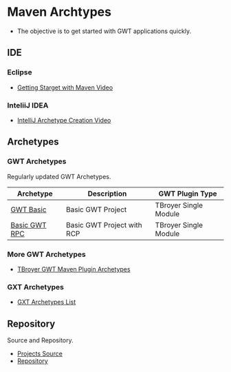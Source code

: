 # Maven Archtypes
* The objective is to get started with GWT applications quickly. 

## IDE

### Eclipse

* [Getting Starget with Maven Video](https://www.youtube.com/watch?v=xeanOpvrbBQ&index=2&list=PLBbgqtDgdc_TqzA-qXrjgTFMC_6DKAQyT&ab_channel=BrandonDonnelson)

### InteliiJ IDEA

* [IntelliJ Archetype Creation Video](https://www.youtube.com/watch?v=XD9anp_p4mc)

## Archetypes

### GWT Archetypes
Regularly updated GWT Archetypes.

| Archetype | Description | GWT Plugin Type |
| --- | --- | --- |
| [GWT Basic](https://github.com/branflake2267/Archetypes/tree/master/archetypes/gwt-basic) | Basic GWT Project | TBroyer Single Module |
| [Basic GWT RPC](https://github.com/branflake2267/Archetypes/tree/master/archetypes/gwt-basic-rpc) | Basic GWT Project with RCP | TBroyer Single Module |

### More GWT Archetypes

* [TBroyer GWT Maven Plugin Archetypes](https://github.com/tbroyer/gwt-maven-archetypes)

### GXT Archetypes

* [GXT Archetypes List](http://docs.sencha.com/gxt/4.x/getting_started/maven/Archetypes.html)

## Repository
Source and Repository.

* [Projects Source](./archetypes)
* [Repository](https://oss.sonatype.org/content/repositories/snapshots/com/github/branflake2267/archetypes/)
